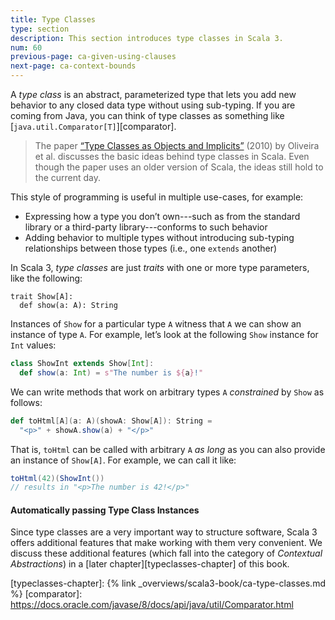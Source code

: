 ```yaml
---
title: Type Classes
type: section
description: This section introduces type classes in Scala 3.
num: 60
previous-page: ca-given-using-clauses
next-page: ca-context-bounds
---
```


A _type class_ is an abstract, parameterized type that lets you add new behavior to any closed data type without using sub-typing.
If you are coming from Java, you can think of type classes as something like [`java.util.Comparator[T]`][comparator].

> The paper [“Type Classes as Objects and Implicits”][typeclasses-paper] (2010) by Oliveira et al. discusses the basic ideas behind type classes in Scala.
> Even though the paper uses an older version of Scala, the ideas still hold to the current day.

This style of programming is useful in multiple use-cases, for example:

- Expressing how a type you don’t own---such as from the standard library or a third-party library---conforms to such behavior
- Adding behavior to multiple types without introducing sub-typing relationships between those types (i.e., one `extends` another)

In Scala 3, _type classes_ are just _traits_ with one or more type parameters, like the following:
```
trait Show[A]:
  def show(a: A): String
```
Instances of `Show` for a particular type `A` witness that `A` we can show an instance of type `A`.
For example, let’s look at the following `Show` instance for `Int` values:

```scala
class ShowInt extends Show[Int]:
  def show(a: Int) = s"The number is ${a}!"
```
We can write methods that work on arbitrary types `A` _constrained_ by `Show` as follows:

```scala
def toHtml[A](a: A)(showA: Show[A]): String =
  "<p>" + showA.show(a) + "</p>"
```
That is, `toHtml` can be called with arbitrary `A` _as long_ as you can also provide an instance of `Show[A]`.
For example, we can call it like:
```scala
toHtml(42)(ShowInt())
// results in "<p>The number is 42!</p>"
```

#### Automatically passing Type Class Instances
Since type classes are a very important way to structure software, Scala 3 offers additional features that make working with them very convenient.
We discuss these additional features (which fall into the category of *Contextual Abstractions*) in a [later chapter][typeclasses-chapter] of this book.

[typeclasses-paper]: https://ropas.snu.ac.kr/~bruno/papers/TypeClasses.pdf
[typeclasses-chapter]: {% link _overviews/scala3-book/ca-type-classes.md %}
[comparator]: https://docs.oracle.com/javase/8/docs/api/java/util/Comparator.html
